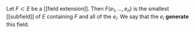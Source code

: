 Let $F\subset E$ be a [[field extension]]. Then $F(e_1,\dots, e_n)$ is the smallest [[subfield]] of $E$ containing $F$ and all of the $e_i$. We say that the $e_i$ **generate** this field. 
